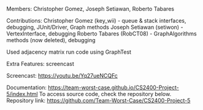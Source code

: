 Members: Christopher Gomez, Joseph Setiawan, Roberto Tabares

Contributions:
Christopher Gomez (key_wii) - queue & stack interfaces, debugging, JUnit/Driver, Graph methods
Joseph Setiawan (setiwon) - VertexInterface, debugging
Roberto Tabares (RobCT08) - GraphAlgorithms methods (now deleted), debugging

Used adjacency matrix
run code using GraphTest

Extra Features: screencast

Screencast: https://youtu.be/Yq27ueNCQFc

Documentation: https://team-worst-case.github.io/CS2400-Project-5/index.html To access source code, check the repository below.
Repository link: https://github.com/Team-Worst-Case/CS2400-Project-5